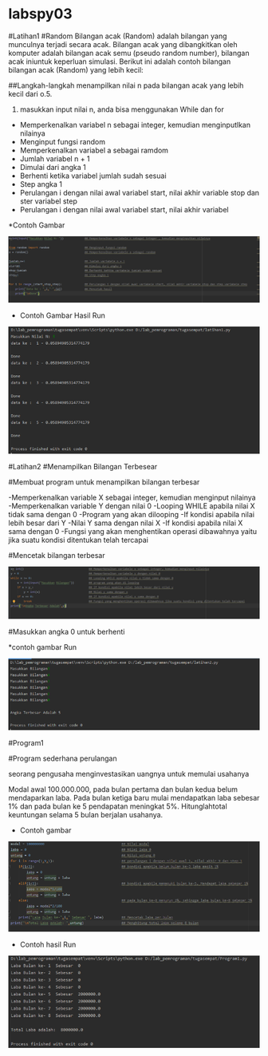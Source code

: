# labspy03
#Latihan1
#Random
  Bilangan acak (Random) adalah bilangan yang munculnya terjadi secara acak.
Bilangan acak yang dibangkitkan oleh komputer adalah bilangan acak semu (pseudo random number), bilangan acak iniuntuk keperluan simulasi. Berikut ini adalah contoh bilangan bilangan acak (Random) yang lebih kecil:

##Langkah-langkah menampilkan nilai n pada bilangan acak yang lebih kecil dari o.5.
1. masukkan input nilai n, anda bisa menggunakan While dan for
  - Memperkenalkan variabel n sebagai integer, kemudian menginputlkan nilainya
  - Menginput fungsi random
  - Memperkenalkan variabel a sebagai ramdom
  - Jumlah variabel n + 1
  - Dimulai dari angka 1
  - Berhenti ketika variabel jumlah sudah sesuai
  - Step angka 1
  - Perulangan i dengan nilai awal variabel start, nilai akhir variable stop dan ster variabel step 
  - Perulangan i dengan nilai awal variabel start, nilai akhir variabel
  

  *Contoh Gambar

  ![latihan1](https://github.com/devinovitasari99/labpy03/blob/master/gambar/latihan1.PNG)

  * Contoh Gambar Hasil Run

  ![Run1](https://github.com/devinovitasari99/labpy03/blob/master/gambar/Run1.PNG)

#Latihan2
#Menampilkan Bilangan Terbesear

#Membuat program untuk menampilkan bilangan terbesar

-Memperkenalkan variable X sebagai integer, kemudian menginput nilainya
-Memperkenalkan variable Y dengan nilai 0
-Looping WHILE apabila nilai X tidak sama dengan 0
-Program yang akan dilooping
-If kondisi apabila nilai lebih besar dari Y
-Nilai Y sama dengan nilai X
-If kondisi apabila nilai X sama dengan 0
-Fungsi yang akan menghentikan operasi dibawahnya yaitu jika suatu kondisi ditentukan telah tercapai

#Mencetak bilangan terbesar

 ![latihan2](https://github.com/devinovitasari99/labpy03/blob/master/gambar/latihan2.PNG)

#Masukkan angka 0 untuk berhenti

*contoh gambar Run
 
![Run3](https://github.com/devinovitasari99/labpy03/blob/master/gambar/Run3.PNG)

#Program1

#Program sederhana perulangan

seorang pengusaha menginvestasikan uangnya untuk memulai usahanya

Modal awal 100.000.000, pada bulan pertama dan bulan kedua belum mendaparkan laba. Pada bulan ketiga baru mulai mendapatkan
laba sebesar 1% dan pada bulan ke 5 pendapatan meningkat  5%. Hitunglahtotal keuntungan selama 5 bulan berjalan usahanya.

- Contoh gambar

![program1](https://github.com/devinovitasari99/labpy03/blob/master/gambar/program1.PNG)

- Contoh hasil Run

![Run2](https://github.com/devinovitasari99/labpy03/blob/master/gambar/Run2.PNG)
